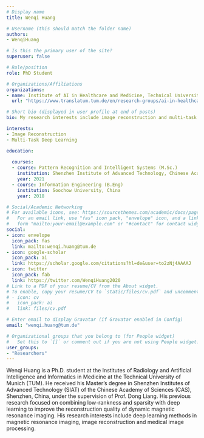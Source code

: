 ```yaml
---
# Display name
title: Wenqi Huang

# Username (this should match the folder name)
authors:
- WenqiHuang

# Is this the primary user of the site?
superuser: false

# Role/position
role: PhD Student

# Organizations/Affiliations
organizations:
- name: Institute of AI in Healthcare and Medicine, Technical University of Munich
  url: "https://www.translatum.tum.de/en/research-groups/ai-in-healthcare-and-medicine/"

# Short bio (displayed in user profile at end of posts)
bio: My research interests include image reconstruction and multi-task deep learning.

interests:
- Image Reconstruction
- Multi-Task Deep Learning

education:
  
  courses:
  - course: Pattern Recognition and Intelligent Systems (M.Sc.)
    institution: Shenzhen Institute of Advanced Technology, Chinese Academy of Sciences, China
    year: 2021
  - course: Information Engineering (B.Eng)
    institution: Soochow University, China
    year: 2018

# Social/Academic Networking
# For available icons, see: https://sourcethemes.com/academic/docs/page-builder/#icons
#   For an email link, use "fas" icon pack, "envelope" icon, and a link in the
#   form "mailto:your-email@example.com" or "#contact" for contact widget.
social:
- icon: envelope
  icon_pack: fas
  link: mailto:wenqi.huang@tum.de
- icon: google-scholar
  icon_pack: ai
  link: https://scholar.google.com/citations?hl=de&user=to2zNj4AAAAJ
- icon: twitter
  icon_pack: fab
  link: https://twitter.com/WenqiHuang2020
# Link to a PDF of your resume/CV from the About widget.
# To enable, copy your resume/CV to `static/files/cv.pdf` and uncomment the lines below.
# - icon: cv
#   icon_pack: ai
#   link: files/cv.pdf

# Enter email to display Gravatar (if Gravatar enabled in Config)
email: "wenqi.huang@tum.de"

# Organizational groups that you belong to (for People widget)
#   Set this to `[]` or comment out if you are not using People widget.
user_groups:
- "Researchers"
---
```


Wenqi Huang is a Ph.D. student at the Institutes of Radiology and Artificial Intelligence and Informatics in Medicine at the Technical University of Munich (TUM). He received his Master’s degree in Shenzhen Institutes of Advanced Technology (SIAT) of the Chinese Academy of Sciences (CAS), Shenzhen, China, under the supervision of Prof. Dong Liang. His previous research focused on combining low-rankness and sparsity with deep learning to improve the reconstruction quality of dynamic magnetic resonance imaging. His research interests include deep learning methods in magnetic resonance imaging, image reconstruction and medical image processing. 